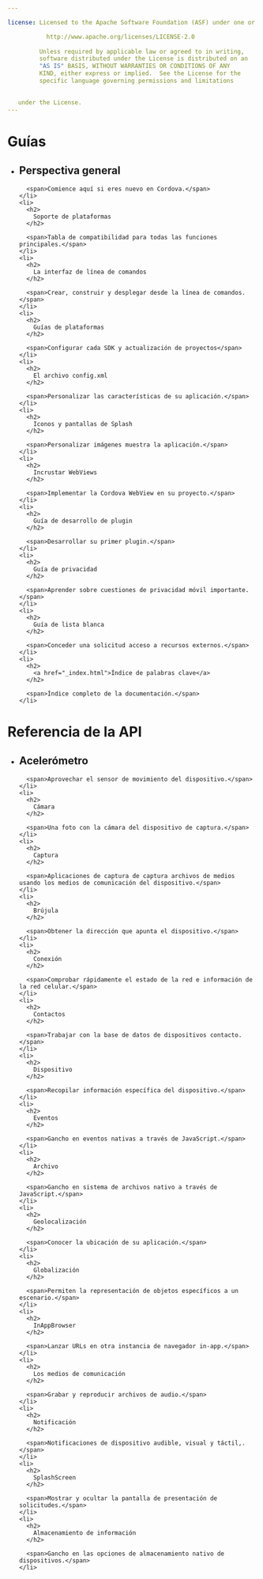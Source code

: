 ```yaml
---

license: Licensed to the Apache Software Foundation (ASF) under one or more contributor license agreements. See the NOTICE file distributed with this work for additional information regarding copyright ownership. The ASF licenses this file to you under the Apache License, Version 2.0 (the "License"); you may not use this file except in compliance with the License. You may obtain a copy of the License at

           http://www.apache.org/licenses/LICENSE-2.0
    
         Unless required by applicable law or agreed to in writing,
         software distributed under the License is distributed on an
         "AS IS" BASIS, WITHOUT WARRANTIES OR CONDITIONS OF ANY
         KIND, either express or implied.  See the License for the
         specific language governing permissions and limitations
    

   under the License.
---
```


<div id="home">
  <h1>
    Guías
  </h1>
  
  <ul>
    <li>
      <h2>
        Perspectiva general
      </h2>
      
      <span>Comience aquí si eres nuevo en Cordova.</span>
    </li>
    <li>
      <h2>
        Soporte de plataformas
      </h2>
      
      <span>Tabla de compatibilidad para todas las funciones principales.</span>
    </li>
    <li>
      <h2>
        La interfaz de línea de comandos
      </h2>
      
      <span>Crear, construir y desplegar desde la línea de comandos.</span>
    </li>
    <li>
      <h2>
        Guías de plataformas
      </h2>
      
      <span>Configurar cada SDK y actualización de proyectos</span>
    </li>
    <li>
      <h2>
        El archivo config.xml
      </h2>
      
      <span>Personalizar las características de su aplicación.</span>
    </li>
    <li>
      <h2>
        Iconos y pantallas de Splash
      </h2>
      
      <span>Personalizar imágenes muestra la aplicación.</span>
    </li>
    <li>
      <h2>
        Incrustar WebViews
      </h2>
      
      <span>Implementar la Cordova WebView en su proyecto.</span>
    </li>
    <li>
      <h2>
        Guía de desarrollo de plugin
      </h2>
      
      <span>Desarrollar su primer plugin.</span>
    </li>
    <li>
      <h2>
        Guía de privacidad
      </h2>
      
      <span>Aprender sobre cuestiones de privacidad móvil importante.</span>
    </li>
    <li>
      <h2>
        Guía de lista blanca
      </h2>
      
      <span>Conceder una solicitud acceso a recursos externos.</span>
    </li>
    <li>
      <h2>
        <a href="_index.html">Índice de palabras clave</a>
      </h2>
      
      <span>Índice completo de la documentación.</span>
    </li>
  </ul>
  
  <h1>
    Referencia de la API
  </h1>
  
  <ul>
    <li>
      <h2>
        Acelerómetro
      </h2>
      
      <span>Aprovechar el sensor de movimiento del dispositivo.</span>
    </li>
    <li>
      <h2>
        Cámara
      </h2>
      
      <span>Una foto con la cámara del dispositivo de captura.</span>
    </li>
    <li>
      <h2>
        Captura
      </h2>
      
      <span>Aplicaciones de captura de captura archivos de medios usando los medios de comunicación del dispositivo.</span>
    </li>
    <li>
      <h2>
        Brújula
      </h2>
      
      <span>Obtener la dirección que apunta el dispositivo.</span>
    </li>
    <li>
      <h2>
        Conexión
      </h2>
      
      <span>Comprobar rápidamente el estado de la red e información de la red celular.</span>
    </li>
    <li>
      <h2>
        Contactos
      </h2>
      
      <span>Trabajar con la base de datos de dispositivos contacto.</span>
    </li>
    <li>
      <h2>
        Dispositivo
      </h2>
      
      <span>Recopilar información específica del dispositivo.</span>
    </li>
    <li>
      <h2>
        Eventos
      </h2>
      
      <span>Gancho en eventos nativas a través de JavaScript.</span>
    </li>
    <li>
      <h2>
        Archivo
      </h2>
      
      <span>Gancho en sistema de archivos nativo a través de JavaScript.</span>
    </li>
    <li>
      <h2>
        Geolocalización
      </h2>
      
      <span>Conocer la ubicación de su aplicación.</span>
    </li>
    <li>
      <h2>
        Globalización
      </h2>
      
      <span>Permiten la representación de objetos específicos a un escenario.</span>
    </li>
    <li>
      <h2>
        InAppBrowser
      </h2>
      
      <span>Lanzar URLs en otra instancia de navegador in-app.</span>
    </li>
    <li>
      <h2>
        Los medios de comunicación
      </h2>
      
      <span>Grabar y reproducir archivos de audio.</span>
    </li>
    <li>
      <h2>
        Notificación
      </h2>
      
      <span>Notificaciones de dispositivo audible, visual y táctil,.</span>
    </li>
    <li>
      <h2>
        SplashScreen
      </h2>
      
      <span>Mostrar y ocultar la pantalla de presentación de solicitudes.</span>
    </li>
    <li>
      <h2>
        Almacenamiento de información
      </h2>
      
      <span>Gancho en las opciones de almacenamiento nativo de dispositivos.</span>
    </li>
  </ul>
</div>